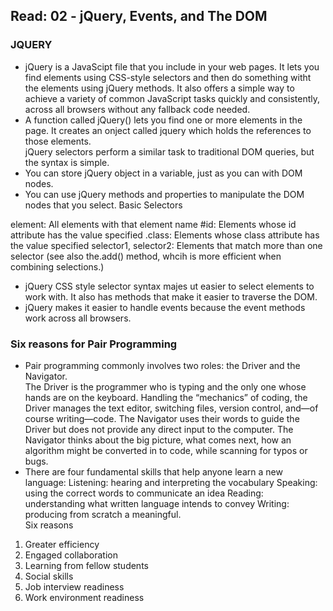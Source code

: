  ## Read: 02 - jQuery, Events, and The DOM

 ### JQUERY
 - jQuery is a JavaScipt file that you include in your web pages. It lets you find elements using CSS-style selectors and then do something witht the elements using jQuery methods. It also offers a simple way to achieve a variety of common JavaScript tasks quickly and consistently, across all browsers without any fallback code needed.
 - A function called jQuery() lets you find one or more elements in the page. It creates an onject called jquery which holds the references to those elements. <br>
 jQuery selectors perform a similar task to traditional DOM queries, but the syntax is simple.
 - You can store jQuery object in a variable, just as you can with DOM nodes.
 - You can use jQuery methods and properties to manipulate the DOM nodes that you select.
 Basic Selectors
 <!-- - * All elemets  -->
element: All elements with that element name
#id: Elements whose id attribute has the value specified 
.class: Elements whose class attribute has the value specified
selector1, selector2: Elements that match more than one selector (see also the.add() method, whcih is more efficient when combining selections.)
- jQuery CSS style selector syntax majes ut easier to select elements to work with. It also has methods that make it easier to traverse the DOM.
- jQuery makes it easier to handle events because the event methods work across all browsers.



<!-- https://www.codefellows.org/blog/6-reasons-for-pair-programming/ -->
### Six reasons for Pair Programming 
- Pair programming commonly involves two roles: the Driver and the Navigator. <br>
The Driver is the programmer who is typing and the only one whose hands are on the keyboard. Handling the “mechanics” of coding, the Driver manages the text editor, switching files, version control, and—of course writing—code. The Navigator uses their words to guide the Driver but does not provide any direct input to the computer. The Navigator thinks about the big picture, what comes next, how an algorithm might be converted in to code, while scanning for typos or bugs.
- There are four fundamental skills that help anyone learn a new language: 
Listening: hearing and interpreting the vocabulary Speaking: using the correct words to communicate an idea Reading: understanding what written language intends to convey Writing: producing from scratch a meaningful. <br>
Six reasons 
1. Greater efficiency
2. Engaged collaboration
3. Learning from fellow students
4. Social skills
5. Job interview readiness
6. Work environment readiness